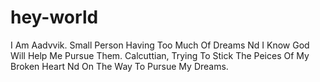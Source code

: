 # hey-world
I Am Aadvvik. Small Person Having Too Much Of Dreams Nd I Know God Will Help Me Pursue Them. Calcuttian, Trying To Stick The Peices Of My Broken Heart Nd On The Way To Pursue My Dreams. 

